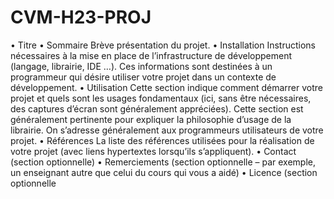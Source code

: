 # CVM-H23-PROJ
• Titre
• Sommaire
Brève présentation du projet.
• Installation
Instructions nécessaires à la mise en place de l’infrastructure de développement (langage, librairie, IDE …).
Ces informations sont destinées à un programmeur qui désire utiliser votre projet dans un contexte de
développement.
• Utilisation
Cette section indique comment démarrer votre projet et quels sont les usages fondamentaux (ici, sans être
nécessaires, des captures d’écran sont généralement appréciées). Cette section est généralement
pertinente pour expliquer la philosophie d’usage de la librairie. On s’adresse généralement aux
programmeurs utilisateurs de votre projet.
• Références
La liste des références utilisées pour la réalisation de votre projet (avec liens hypertextes lorsqu’ils
s’appliquent).
• Contact (section optionnelle)
• Remerciements (section optionnelle – par exemple, un enseignant autre que celui du cours qui vous a aidé)
• Licence (section optionnelle
